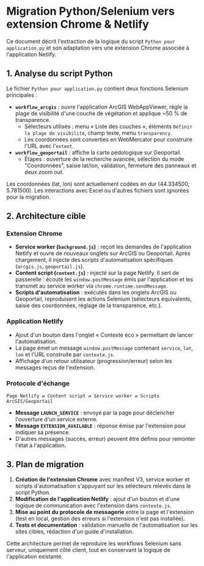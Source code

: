 # Migration Python/Selenium vers extension Chrome & Netlify

Ce document décrit l'extraction de la logique du script `Python pour application.py` et son adaptation vers une extension Chrome associée à l'application Netlify.

## 1. Analyse du script Python

Le fichier `Python pour application.py` contient deux fonctions Selenium principales :

- **`workflow_arcgis`** : ouvre l'application ArcGIS WebAppViewer, règle la plage de visibilité d'une couche de végétation et applique ~50 % de transparence.
  - Sélecteurs utilisés : menu « Liste des couches », éléments `Définir la plage de visibilité`, champ texte, menu `transparency`.
  - Les coordonnées sont converties en WebMercator pour construire l'URL avec l'`extent`.
- **`workflow_geoportail`** : affiche la carte pédologique sur Geoportail.
  - Étapes : ouverture de la recherche avancée, sélection du mode "Coordonnées", saisie lat/lon, validation, fermeture des panneaux et deux zoom out.

Les coordonnées (lat, lon) sont actuellement codées en dur (44.334500, 5.781500). Les interactions avec Excel ou d'autres fichiers sont ignorées pour la migration.

## 2. Architecture cible

### Extension Chrome

- **Service worker (`background.js`)** : reçoit les demandes de l'application Netlify et ouvre de nouveaux onglets sur ArcGIS ou Geoportail. Après chargement, il injecte des scripts d'automatisation spécifiques (`arcgis.js`, `geoportail.js`).
- **Content script (`content.js`)** : injecté sur la page Netlify. Il sert de passerelle : écoute les `window.postMessage` émis par l'application et les transmet au service worker via `chrome.runtime.sendMessage`.
- **Scripts d'automatisation** : exécutés dans les onglets ArcGIS ou Geoportail, reproduisent les actions Selenium (sélecteurs équivalents, saisie des coordonnées, réglage de la transparence, etc.).

### Application Netlify

- Ajout d'un bouton dans l'onglet « Contexte éco » permettant de lancer l'automatisation.
- La page émet un message `window.postMessage` contenant `service`, `lat`, `lon` et l'URL construite par `contexte.js`.
- Affichage d'un retour utilisateur (progression/erreur) selon les messages reçus de l'extension.

### Protocole d'échange

```text
Page Netlify ⇄ Content script ⇄ Service worker ⇄ Scripts ArcGIS/Geoportail
```

- **Message `LAUNCH_SERVICE`** : envoyé par la page pour déclencher l'ouverture d'un service externe.
- **Message `EXTENSION_AVAILABLE`** : réponse émise par l'extension pour indiquer sa présence.
- D'autres messages (succès, erreur) peuvent être définis pour remonter l'état à l'application.

## 3. Plan de migration

1. **Création de l'extension Chrome** avec manifest V3, service worker et scripts d'automatisation s'appuyant sur les sélecteurs relevés dans le script Python.
2. **Modification de l'application Netlify** : ajout d'un bouton et d'une logique de communication avec l'extension dans `contexte.js`.
3. **Mise au point du protocole de messagerie** entre la page et l'extension (test en local, gestion des erreurs si l'extension n'est pas installée).
4. **Tests et documentation** : validation manuelle de l'automatisation sur les sites cibles, rédaction d'un guide d'installation.

Cette architecture permet de reproduire les workflows Selenium sans serveur, uniquement côté client, tout en conservant la logique de l'application existante.

